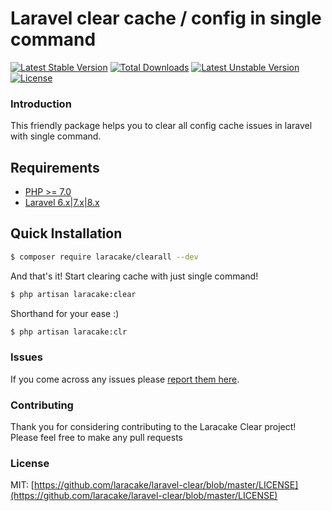 # Laravel clear cache / config in single command

[![Latest Stable Version](https://poser.pugx.org/laracake/clearall/v)](//packagist.org/packages/laracake/clearall) [![Total Downloads](https://poser.pugx.org/laracake/clearall/downloads)](//packagist.org/packages/laracake/clearall) [![Latest Unstable Version](https://poser.pugx.org/laracake/clearall/v/unstable)](//packagist.org/packages/laracake/clearall) [![License](https://poser.pugx.org/laracake/clearall/license)](//packagist.org/packages/laracake/clearall)

### Introduction
This friendly package helps you to clear all config cache issues in laravel with single command.

## Requirements
- [PHP >= 7.0](http://php.net/)
- [Laravel 6.x|7.x|8.x](https://github.com/laravel/framework)

## Quick Installation
```bash
$ composer require laracake/clearall --dev
```

And that's it! Start clearing cache with just single command!

```bash
$ php artisan laracake:clear
```

Shorthand for your ease :)

```bash
$ php artisan laracake:clr
```

### Issues

If you come across any issues please [report them here](https://github.com/laracake/laravel-clearall/issues).

### Contributing

Thank you for considering contributing to the Laracake Clear project! Please feel free to make any pull requests

### License

MIT: [https://github.com/laracake/laravel-clear/blob/master/LICENSE](https://github.com/laracake/laravel-clear/blob/master/LICENSE)
